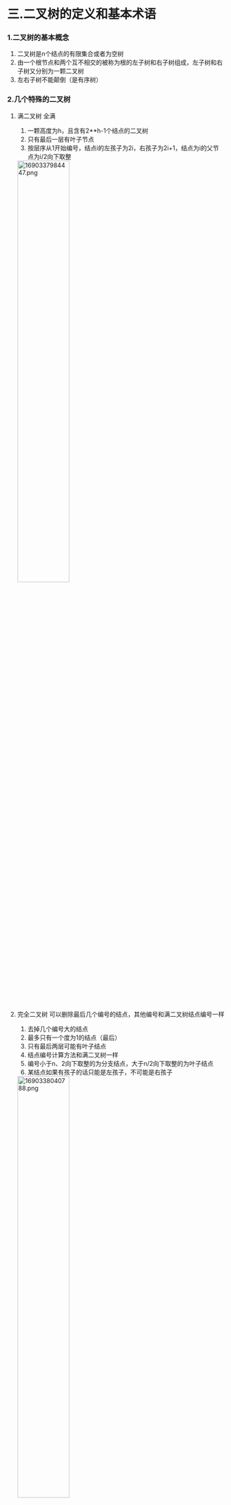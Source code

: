 # 三.二叉树的定义和基本术语

### 1.二叉树的基本概念

1. 二叉树是n个结点的有限集合或者为空树
2. 由一个根节点和两个互不相交的被称为根的左子树和右子树组成，左子树和右子树又分别为一颗二叉树
3. 左右子树不能颠倒（是有序树）

### 2.几个特殊的二叉树

1. 满二叉树
    全满
   1. 一颗高度为h，且含有2**h-1个结点的二叉树
   2. 只有最后一层有叶子节点
   3. 按层序从1开始编号，结点i的左孩子为2i，右孩子为2i+1，结点为i的父节点为i/2向下取整
    <img src="https://img1.imgtp.com/2023/07/26/gvz2fr4z.png" alt="1690337984447.png" title="1690337984447.png" width="50%"/>
2. 完全二叉树
    可以删除最后几个编号的结点，其他编号和满二叉树结点编号一样
   1. 去掉几个编号大的结点
   2. 最多只有一个度为1的结点（最后）
   3. 只有最后两层可能有叶子结点
   4. 结点编号计算方法和满二叉树一样
   5. 编号小于n、2向下取整的为分支结点，大于n/2向下取整的为叶子结点
   6. 某结点如果有孩子的话只能是左孩子，不可能是右孩子
    <img src="https://img1.imgtp.com/2023/07/26/pkcIltZF.png" alt="1690338040788.png" title="1690338040788.png" width="50%"/>
3. 二叉排序树

   1. 左子树上所有结点的关键字均小于根节点的关键字，右节点反之
    <img src="https://img1.imgtp.com/2023/07/26/D92RB3bz.png" alt="1690338084933.png" title="1690338084933.png" width="50%"/>

4. 平衡二叉树
   1. 树上任意结点的左子树和右子树的深度之差不会超过1
    <img src="https://img1.imgtp.com/2023/07/26/jCuAnvgs.png" alt="1690338191510.png" title="1690338191510.png" width="50%" />
## 四.二叉树的常考性质

### 1.二叉树的常考性质

1. 非空二叉树的0，1，2结点个数分别为n0,n1,n2，则n0=n2+1(叶子结点比分支结点多一个)
   1. n=n0+n1+n2
   2. n=n1+2n2+1(结点数等于总度数+1)
2. 二叉树的第i层最多有$2^{i-1}$个结点
3. 高度为h的二叉树最多有$2^{h}-1$

### 2.完全二叉树的常考性质

1. 具有n个结点的完全二叉树的高度h=$\log_2 (n+1)向上取整或者log_2n+1向下取整$
2. 完全二叉树$n_1=0$或1,而$n_0+n_2$一定为奇数（$n_0=n_2+1$）
   1. 若完全二叉树有2k个结点，则必有$n_1=1,n_0=k,n_2=k-1$
   2. 若完全二叉树有2k-1个结点，则$n_1=0,n_0=k,n_2=k-1$ 

## 五.二叉树的存储结构

### 1.二叉树的顺序存储

#### ①.初始化二叉树

1. 定义结点

````c++
#define MaxSize 100
struct TreeNode{
    ElemType value;  //结点中的数据元素
    bool isEmpty;    //结点是否为空
}
````

2. 定义数组

````c++
TreeNode t[MaxSize]   //
````

​		定义一个长度为MaxSize的数组t，按照从上至下，从左至右的顺序一次存储完全二叉树的各个结点，t0空缺

3. 初始化

````c++
for(int i=0;i<MaxSize;i++){
    t[i].isEmpty=true;
}
````

#### ②.完全二叉树基本操作

1. i的左孩子：2i
2. i的右孩子：2i+1
3. d的父节点：i/2向下取整
4. i所在的层次：两种解法：$\log_2(n+1)向上取整或\log_2n+1向下取整$
5. 若完全二叉树共有n个结点
   1. 判断i是否有左孩子：2i<=n
   2. 判断i是否有右孩子：2i+1<=n
   3. 判断是否是叶子/分支结点：i>n/2向下取整则为叶子，反之为分支节点

#### ③.普通二叉树基本操作
将编号和完全二叉树统一
<img src="https://img1.imgtp.com/2023/07/26/BPIfLAac.png" alt="1690341028121.png" title="1690341028121.png" width="70%"/>
1. 不能运用上述所有方法
2. 进行改进，将结点编号和完全二叉树对应起来
   1. 可以用上述方法判断左孩子右孩子父节点的编号
   2. 但不能有上述方法判断是否有左孩子和右孩子
   3. 可以先判断左孩子右孩子的编号，再判空确定是否有左孩子、右孩子

### 2.二叉树的链式存储
<img src="https://img1.imgtp.com/2023/07/26/7iK3tVmy.png" alt="1690341154823.png" title="1690341154823.png" width="70%"/>
#### ①二叉树的初始化

1. 定义结点---二叉链表

````c++
typedef struct BitNode{
    int data;
    struct BiTNode *lchild,*rchild;
}BiTNode,*BiTree;
````

​		n个结点，2n个指针域，n-1个指针，所以有n+1个空链域

2. 定义根节点

````c++
//定义一个空树
BiTree root = Null;

//插入根节点
root = (Bitree)malloc(sizeof(BiTNode));
root -> data = {1};
root -> lchild = Null;
root -> rchild = Null;
````



3. 插入新结点

````c++
BiTNode*p=(BiTNode*)malloc(sizeof(BiTNode));
p->data = {2};
p->lchild = Null;
p->rchild = Null;
root->lchild=p;
````



4. 三叉链表

​			如果在应用场合中经常需要查找父结点，则定义三叉链表

````c++
typedef struct BitNode{
    ElemType data;
    struct BiTNode *lchild,*rchild;
    struct BiTNode *parent;   //指向父节点
}BiTNode,*BiTree;
````
